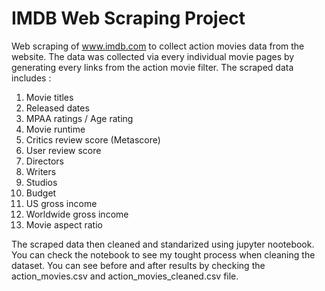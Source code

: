 # IMDB Web Scraping Project

Web scraping of www.imdb.com to collect action movies data from the website. The data was collected via every individual movie pages by generating
every links from the action movie filter. The scraped data includes :
1. Movie titles
2. Released dates
3. MPAA ratings / Age rating
4. Movie runtime
5. Critics review score (Metascore)
6. User review score
7. Directors
8. Writers
9. Studios
10. Budget
11. US gross income
12. Worldwide gross income
13. Movie aspect ratio

The scraped data then cleaned and standarized using jupyter nootebook. You can check the notebook to see my tought process when cleaning
the dataset. You can see before and after results by checking the action_movies.csv and action_movies_cleaned.csv file.
